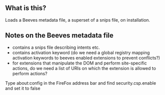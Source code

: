 ## What is this?

Loads a Beeves metadata file, a superset of a snips file, on installation.

## Notes on the Beeves metadata file

- contains a snips file describing intents etc.
- contains activation keyword (do we need a global registry mapping activation keywords to beeves enabled extensions to prevent conflicts?)
- for extensions that manipulate the DOM and perform site-specific actions, do we need a list of URIs on which the extension is allowed to perform actions?

Type about:config in the FireFox address bar and find security.csp.enable and set it to false
